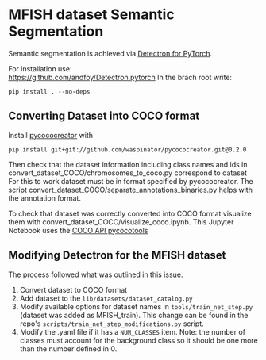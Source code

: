# MFISH dataset Semantic Segmentation
Semantic segmentation is achieved via [Detectron for PyTorch](https://github.com/roytseng-tw/Detectron.pytorch). 

For installation use:  
https://github.com/andfoy/Detectron.pytorch
In the brach root write:  
```
pip install . --no-deps
```
## Converting Dataset into COCO format
Install [pycococreator](https://github.com/waspinator/pycococreator/) with 
```
pip install git+git://github.com/waspinator/pycococreator.git@0.2.0
```
Then check that the dataset information including class names and ids in convert_dataset_COCO/chromosomes_to_coco.py correspond to dataset  
For this to work dataset must be in format specified by pycococreator. The script convert_dataset_COCO/separate_annotations_binaries.py helps with the annotation format.  

To check that dataset was correctly converted into COCO format visualize them with convert_dataset_COCO/visualize_coco.ipynb. This Jupyter Notebook uses the [COCO API pycocotools](https://github.com/cocodataset/cocoapi)

## Modifying Detectron for the MFISH dataset
The process followed what was outlined in this [issue](https://github.com/roytseng-tw/Detectron.pytorch/issues/60).  
1. Convert dataset to COCO format  
2. Add dataset to the ``` lib/datasets/dataset_catalog.py ```  
3. Modify available options for dataset names in ``` tools/train_net_step.py ``` (dataset was added as MFISH_train). This change can be found in the repo's ```scripts/train_net_step_modifications.py``` script.
4. Modify the .yaml file if it has a ```NUM_CLASSES``` item. Note: the number of classes must account for the background class so it should be one more than the number defined in 0.
